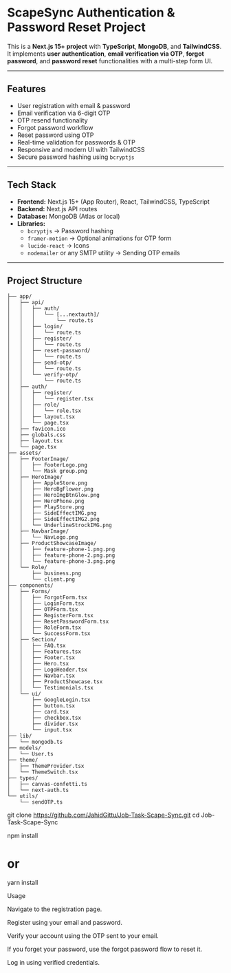 # ScapeSync Authentication & Password Reset Project

This is a **Next.js 15+ project** with **TypeScript**, **MongoDB**, and **TailwindCSS**.  
It implements **user authentication**, **email verification via OTP**, **forgot password**, and **password reset** functionalities with a multi-step form UI.

---

## Features

- User registration with email & password
- Email verification via 6-digit OTP
- OTP resend functionality
- Forgot password workflow
- Reset password using OTP
- Real-time validation for passwords & OTP
- Responsive and modern UI with TailwindCSS
- Secure password hashing using `bcryptjs`

---

## Tech Stack

- **Frontend:** Next.js 15+ (App Router), React, TailwindCSS, TypeScript
- **Backend:** Next.js API routes
- **Database:** MongoDB (Atlas or local)
- **Libraries:** 
  - `bcryptjs` → Password hashing
  - `framer-motion` → Optional animations for OTP form
  - `lucide-react` → Icons
  - `nodemailer` or any SMTP utility → Sending OTP emails

---

## Project Structure

```
├── app/
│   ├── api/
│   │   ├── auth/
│   │   │   └── [...nextauth]/
│   │   │       └── route.ts
│   │   ├── login/
│   │   │   └── route.ts
│   │   ├── register/
│   │   │   └── route.ts
│   │   ├── reset-password/
│   │   │   └── route.ts
│   │   ├── send-otp/
│   │   │   └── route.ts
│   │   └── verify-otp/
│   │       └── route.ts
│   ├── auth/
│   │   ├── register/
│   │   │   └── register.tsx
│   │   ├── role/
│   │   │   └── role.tsx
│   │   ├── layout.tsx
│   │   └── page.tsx
│   ├── favicon.ico
│   ├── globals.css
│   ├── layout.tsx
│   └── page.tsx
├── assets/
│   ├── FooterImage/
│   │   ├── FooterLogo.png
│   │   └── Mask group.png
│   ├── HeroImage/
│   │   ├── AppleStore.png
│   │   ├── HeroBgFlower.png
│   │   ├── HeroImgBtnGlow.png
│   │   ├── HeroPhone.png
│   │   ├── PlayStore.png
│   │   ├── SideEffectIMG.png
│   │   ├── SideEffectIMG2.png
│   │   └── UnderlineStrockIMG.png
│   ├── NavbarImage/
│   │   └── NavLogo.png
│   ├── ProductShowcaseImage/
│   │   ├── feature-phone-1.png.png
│   │   ├── feature-phone-2.png.png
│   │   └── feature-phone-3.png.png
│   └── Role/
│       ├── business.png
│       └── client.png
├── components/
│   ├── Forms/
│   │   ├── ForgotForm.tsx
│   │   ├── LoginForm.tsx
│   │   ├── OTPForm.tsx
│   │   ├── RegisterForm.tsx
│   │   ├── ResetPasswordForm.tsx
│   │   ├── RoleForm.tsx
│   │   └── SuccessForm.tsx
│   ├── Section/
│   │   ├── FAQ.tsx
│   │   ├── Features.tsx
│   │   ├── Footer.tsx
│   │   ├── Hero.tsx
│   │   ├── LogoHeader.tsx
│   │   ├── Navbar.tsx
│   │   ├── ProductShowcase.tsx
│   │   └── Testimonials.tsx
│   └── ui/
│       ├── GoogleLogin.tsx
│       ├── button.tsx
│       ├── card.tsx
│       ├── checkbox.tsx
│       ├── divider.tsx
│       └── input.tsx
├── lib/
│   └── mongodb.ts
├── models/
│   └── User.ts
├── theme/
│   ├── ThemeProvider.tsx
│   └── ThemeSwitch.tsx
├── types/
│   ├── canvas-confetti.ts
│   └── next-auth.ts
└── utils/
    └── sendOTP.ts
```

git clone https://github.com/JahidGittu/Job-Task-Scape-Sync.git
cd Job-Task-Scape-Sync

npm install
# or
yarn install


Usage

Navigate to the registration page.

Register using your email and password.

Verify your account using the OTP sent to your email.

If you forget your password, use the forgot password flow to reset it.

Log in using verified credentials.